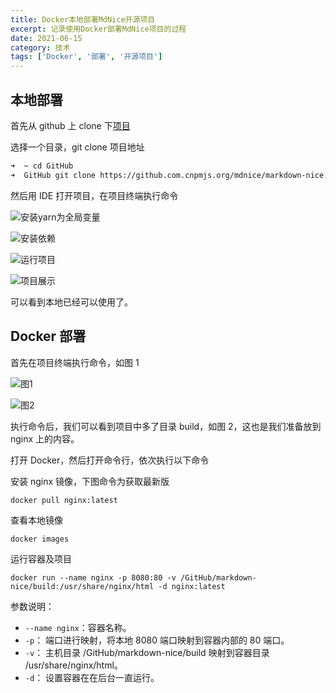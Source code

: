 ```yaml
---
title: Docker本地部署MdNice开源项目
excerpt: 记录使用Docker部署MdNice项目的过程
date: 2021-06-15
category: 技术
tags: ['Docker', '部署', '开源项目']
---
```


## 本地部署

首先从 github 上 clone 下[项目](https://github.com/mdnice/markdown-nice "项目")

选择一个目录，git clone 项目地址



<!--more-->



```diff
➜  ~ cd GitHub
➜  GitHub git clone https://github.com.cnpmjs.org/mdnice/markdown-nice.git
```

然后用 IDE 打开项目，在项目终端执行命令

![安装yarn为全局变量](https://tva1.sinaimg.cn/large/008i3skNgy1gwrke0ys31j30o0086q37.jpg)

![安装依赖](https://tva1.sinaimg.cn/large/008i3skNgy1gwrkh8od52j30r206a3yp.jpg)

![运行项目](https://tva1.sinaimg.cn/large/008i3skNgy1gwrkjp13hdj30n807e0sw.jpg)

![项目展示](https://tva1.sinaimg.cn/large/008i3skNgy1gwrkzb93bej31ki0u0q7i.jpg)

可以看到本地已经可以使用了。

## Docker 部署

首先在项目终端执行命令，如图 1

![图1](https://tva1.sinaimg.cn/large/008i3skNgy1gwrl0wel5gj30mu070mxa.jpg)

![图2](https://tva1.sinaimg.cn/large/008i3skNgy1gwrl3qvfljj30l40owta6.jpg)

执行命令后，我们可以看到项目中多了目录 build，如图 2，这也是我们准备放到 nginx 上的内容。

打开 Docker，然后打开命令行，依次执行以下命令

安装 nginx 镜像，下图命令为获取最新版

```linux
docker pull nginx:latest
```

查看本地镜像

```linux
docker images
```

运行容器及项目

```linux
docker run --name nginx -p 8080:80 -v /GitHub/markdown-nice/build:/usr/share/nginx/html -d nginx:latest
```

参数说明：

- `--name nginx`：容器名称。
- `-p`： 端口进行映射，将本地 8080 端口映射到容器内部的 80 端口。
- `-v`： 主机目录 /GitHub/markdown-nice/build 映射到容器目录 /usr/share/nginx/html。
- `-d`： 设置容器在在后台一直运行。

